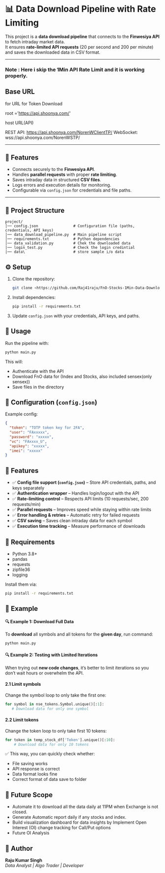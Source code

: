 # 📊 Data Download Pipeline with Rate Limiting

This project is a **data download pipeline** that connects to the **Finwesiya API** to fetch intraday market data.  
It ensures **rate-limited API requests** (20 per second and 200 per minute) and saves the downloaded data in CSV format.

---
### **Note :** Here i skip the 1Min API Rate Limit and it is working properly.

## Base URL
for URL for Token Download

root ='https://api.shoonya.com/'

host URL(API)

REST API: https://api.shoonya.com/NorenWClientTP/
WebSocket: wss://api.shoonya.com/NorenWSTP/

---

## 🚀 Features
- Connects securely to the **Finwesiya API**.
- Handles **parallel requests** with proper **rate limiting**.
- Saves intraday data in structured **CSV files**.
- Logs errors and execution details for monitoring.
- Configurable via `config.json` for credentials and file paths.

---

## 📂 Project Structure

```
project/
│── config.json                # Configuration file (paths, credentials, API keys)
│── data_download_pipeline.py  # Main pipeline script
│── requirements.txt           # Python dependencies
│── data_validation.py         # Chek the downloaded data 
|── login_test.py              # Check the login credintial
|── data\                      # store sample i/o data
```

## ⚙️ Setup

1. Clone the repository:
   ```bash
   git clone <https://github.com/Raj41raju/FnO-Stocks-1Min-Data-Download-BY-SHOONYA-API/tree/main>
   ```

2. Install dependencies:
   ```bash
   pip install -r requirements.txt
   ```

3. Update `config.json` with your credentials, API keys, and paths.

## 🚀 Usage

Run the pipeline with:
```bash
python main.py
```

This will:
- Authenticate with the API
- Download FnO data for (Index and Stocks, also included sensex(only sensex))
- Save files in the directory

## 📑 Configuration (`config.json`)

Example config:
```json
{
  "token": "TOTP token key for 2FA",
  "user": "FAxxxxx",
  "password": "xxxxx",
  "vc": "FAxxxx_U",
  "apikey": "xxxxx",
  "imei": "xxxxx"
}
```

## 🚀 Features

- ✅ **Config file support (`config.json`)** – Store API credentials, paths, and keys separately  
- ✅ **Authentication wrapper** – Handles login/logout with the API  
- ✅ **Rate-limiting control** – Respects API limits (10 requests/sec, 200 requests/min)  
- ✅ **Parallel requests** – Improves speed while staying within rate limits  
- ✅ **Error handling & retries** – Automatic retry for failed requests  
- ✅ **CSV saving** – Saves clean intraday data for each symbol  
- ✅ **Execution time tracking** – Measure performance of downloads  


## 📌 Requirements

- Python 3.8+
- pandas
- requests
- zipfile36
- logging

Install them via:
```bash
pip install -r requirements.txt
```
## 🚀 Example
#### **🔍 Example 1:** Download Full Data

To **download** all symbols and all tokens for the **given day**, run command:
```bash
python main.py

```

#### **🔍 Example 2:** Testing with Limited Iterations

When trying out **new code changes**, it’s better to limit iterations so you don’t wait hours or overwhelm the API.

#### 2.1  Limit symbols

Change the symbol loop to only take the first one:

```python
for symbol in nse_tokens.Symbol.unique()[:1]:  
   # Download data for only one symbol

```

#### 2.2 Limit tokens

Change the token loop to only take first 10 tokens:
```python
for token in temp_stock_df['Token'].unique()[:10]:  
    # Download data for only 10 tokens

```

✅ This way, you can quickly check whether:

- File saving works
- API response is correct
- Data format looks fine
- Correct format of data save to folder

## 🔮 Future Scope

- Automate it to download all the data daily at 11PM when Exchange is not closed.
- Generate Automatic report daily if any stocks and index.
- Build visualization dashboard for data insights by Implement Open Interest (OI) change tracking for Call/Put options 
- Future OI Analysis

## 👤 Author

**Raju Kumar Singh**  
_Data Analyst | Algo Trader | Developer_


